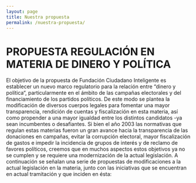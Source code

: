 ```yaml
---
layout: page
title: Nuestra propuesta
permalink: /nuestra-propuesta/
---
```



# PROPUESTA REGULACIÓN EN MATERIA DE DINERO Y POLÍTICA

El objetivo de la propuesta de Fundación Ciudadano Inteligente es establecer un nuevo marco regulatorio para la relación entre “dinero y política“, particularmente en el ámbito de las campañas electorales y del financiamiento de los partidos políticos. De este modo se plantea la modificación de diversos cuerpos legales para fomentar una mayor transparencia, rendición de cuentas y fiscalización en esta materia, así como propender a una mayor igualdad entre los distintos candidatos -ya sean incumbentes o desafiantes. 
Si bien el año 2003 las normativas que regulan estas materias fueron un gran avance hacia la transparencia de las donaciones en campañas, evitar la corrupción electoral, mayor fiscalización de gastos e impedir la incidencia de grupos de interés y de reclamo de favores políticos, creemos que en muchos aspectos estos objetivos ya no se cumplen y se requiere una modernización de la actual legislación.
A continuación se señalan una serie de propuestas de modificaciones a la actual legislación en la materia, junto con las iniciativas que se encuentran en actual tramitación y que inciden en ésta: 


